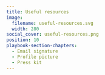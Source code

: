 ```yaml
---
title: Useful resources
image:
  filename: useful-resources.svg
  width: 280
social_cover: useful-resources.png
position: 10
playbook-section-chapters:
  - Email signature
  - Profile picture
  - Press kit
---
```

